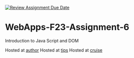 [![Review Assignment Due Date](https://classroom.github.com/assets/deadline-readme-button-24ddc0f5d75046c5622901739e7c5dd533143b0c8e959d652212380cedb1ea36.svg)](https://classroom.github.com/a/b9NC0g7h)
# WebApps-F23-Assignment-6
Introduction to Java Script and DOM

Hosted at [author](https://44-563-webapps-f23.github.io/44563-webapps-f23-assignment5-srinivasmane09/author.html) 
Hosted at [tips](https://44-563-webapps-f23.github.io/44563-webapps-f23-assignment5-srinivasmane09/tips.html)
Hosted at [cruise](https://44-563-webapps-f23.github.io/44563-webapps-f23-assignment5-srinivasmane09/cruise.html)
